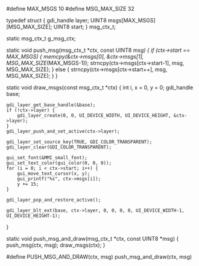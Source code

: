 #define MAX_MSGS 10
#define MSG_MAX_SIZE 32

typedef struct {
    gdi_handle layer;
	UINT8 msgs[MAX_MSGS][MSG_MAX_SIZE];
	UINT8 start;
} msg_ctx_t;

static msg_ctx_t g_msg_ctx;

static void push_msg(msg_ctx_t *ctx, const UINT8 *msg) {
    if (ctx->start == MAX_MSGS) {
        memcpy(&ctx->msgs[0], &ctx->msgs[1], MSG_MAX_SIZE*(MAX_MSGS-1));
        strncpy(ctx->msgs[ctx->start-1], msg, MSG_MAX_SIZE);
    } else {
        strncpy(ctx->msgs[ctx->start++], msg, MSG_MAX_SIZE);
    }
}

static void draw_msgs(const msg_ctx_t *ctx) {
    int i, x = 0, y = 0;
    gdi_handle base;

    gdi_layer_get_base_handle(&base);
    if (!ctx->layer) {
        gdi_layer_create(0, 0, UI_DEVICE_WIDTH, UI_DEVICE_HEIGHT, &ctx->layer);
    }
    gdi_layer_push_and_set_active(ctx->layer);

    gdi_layer_set_source_key(TRUE, GDI_COLOR_TRANSPARENT);
    gdi_layer_clear(GDI_COLOR_TRANSPARENT);

    gui_set_font(&MMI_small_font);
    gui_set_text_color(gui_color(0, 0, 0));
    for (i = 0; i < ctx->start; i++) {
        gui_move_text_cursor(x, y);
        gui_printf("%s", ctx->msgs[i]);
        y += 15;
    }

    gdi_layer_pop_and_restore_active();

    gdi_layer_blt_ext(base, ctx->layer, 0, 0, 0, 0, UI_DEVICE_WIDTH-1, UI_DEVICE_HEIGHT-1);
}

static void push_msg_and_draw(msg_ctx_t *ctx, const UINT8 *msg) {
    push_msg(ctx, msg);
    draw_msgs(ctx);
}

#define PUSH_MSG_AND_DRAW(ctx, msg) push_msg_and_draw(ctx, msg)